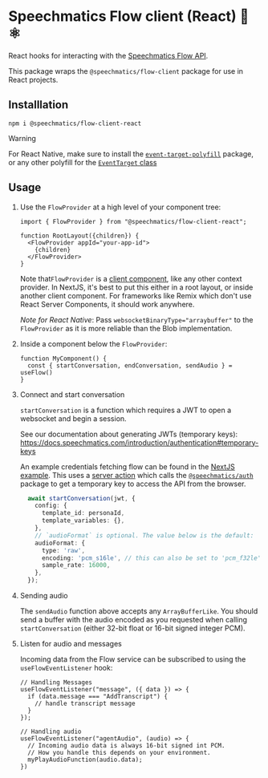 # Speechmatics Flow client (React) 🤖 ⚛

React hooks for interacting with the [Speechmatics Flow API](https://docs.speechmatics.com/flow/getting-started).

This package wraps the `@speechmatics/flow-client` package for use in React projects.

## Installlation

```
npm i @speechmatics/flow-client-react
```

> [!WARNING]  
> For React Native, make sure to install the [`event-target-polyfill`](https://www.npmjs.com/package/event-target-polyfill) package, or any other polyfill for the [`EventTarget` class](https://developer.mozilla.org/en-US/docs/Web/API/EventTarget)

## Usage


1. Use the `FlowProvider` at a high level of your component tree:

    ```JSX
    import { FlowProvider } from "@speechmatics/flow-client-react";

    function RootLayout({children}) {
      <FlowProvider appId="your-app-id">
        {children}
      </FlowProvider>
    }
    ```
    Note that`FlowProvider` is a [client component](https://nextjs.org/docs/app/building-your-application/rendering/client-components), like any other context provider. In NextJS, it's best to put this either in a root layout, or inside another client component. For frameworks like Remix which don't use React Server Components, it should work anywhere.

    _Note for React Native_: Pass `websocketBinaryType="arraybuffer"` to the `FlowProvider` as it is more reliable than the Blob implementation.

1. Inside a component below the `FlowProvider`:
    ```JSX
    function MyComponent() {
      const { startConversation, endConversation, sendAudio } = useFlow()
    }
    ```


1. Connect and start conversation
  
    `startConversation` is a function which requires a JWT to open a websocket and begin a session.
  
    See our documentation about generating JWTs (temporary keys): https://docs.speechmatics.com/introduction/authentication#temporary-keys

    An example credentials fetching flow can be found in the [NextJS example](/examples/nextjs-flow/app/actions.ts#L11). This uses a [server action](https://nextjs.org/docs/13/app/api-reference/functions/server-actions) which calls the [`@speechmatics/auth`](https://www.npmjs.com/package/@speechmatics/auth) package to get a temporary key to access the API from the browser.
  
    ```typescript
      await startConversation(jwt, {
        config: {
          template_id: personaId,
          template_variables: {},
        },
        // `audioFormat` is optional. The value below is the default:
        audioFormat: {
          type: 'raw',
          encoding: 'pcm_s16le', // this can also be set to 'pcm_f32le' for 32-bit Float
          sample_rate: 16000,
        },
      });
    ```


1. Sending audio

    The `sendAudio` function above accepts any `ArrayBufferLike`. You should send a buffer with the audio encoded as you requested when calling `startConversation` (either 32-bit float or 16-bit signed integer PCM).


1. Listen for audio and messages

    Incoming data from the Flow service can be subscribed to using the `useFlowEventListener` hook:

    ```TSX
    // Handling Messages
    useFlowEventListener("message", ({ data }) => {
      if (data.message === "AddTranscript") {
        // handle transcript message
      }
    });

    // Handling audio
    useFlowEventListener("agentAudio", (audio) => {
      // Incoming audio data is always 16-bit signed int PCM.
      // How you handle this depends on your environment.
      myPlayAudioFunction(audio.data);
    })
    ```
